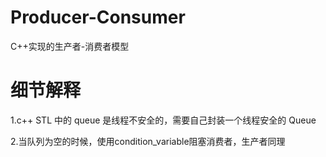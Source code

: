 # Producer-Consumer
C++实现的生产者-消费者模型

# 细节解释
1.c++ STL 中的 queue 是线程不安全的，需要自己封装一个线程安全的 Queue

2.当队列为空的时候，使用condition_variable阻塞消费者，生产者同理
